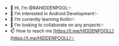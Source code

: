 - 👋 Hi, I’m @RAHIDDENPOOL✨
- 👀 I’m interested in Android Development✨
- 🌱 I’m currently learning Kotlin✨
- 💞️ I’m looking to collaborate on any projects✨
- 📫 How to reach me [https://t.me/HIDDENPOOLL](https://t.me/HIDDENPOOLL)✨

<!---
RAHIDDENPOOL/RAHIDDENPOOL is a ✨ special ✨ repository because its `README.md` (this file) appears on your GitHub profile.
You can click the Preview link to take a look at your changes.
--->
